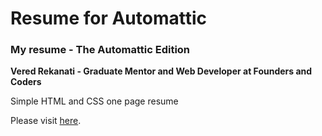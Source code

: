 # Resume for Automattic
### My resume - The Automattic Edition

**Vered Rekanati - Graduate Mentor and Web Developer at Founders and Coders**

Simple HTML and CSS one page resume

Please visit [here](https://veredrec.github.io/Resume/).
